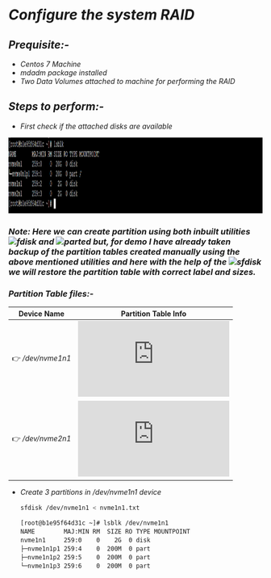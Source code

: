 # _Configure the system RAID_

## _Prequisite:-_
 *  _Centos 7 Machine_
 * _mdadm package installed_
 * _Two Data Volumes attached  to machine for performing the RAID_
 
## _Steps to perform:-_
 * _First check if the attached disks are available_
<p align="centre">
  <img width="950" height="150" src="https://github.com/samblake30/Linux/blob/main/src/img1.png">  
</p>

### ***Note:*** _Here we can create partition using both inbuilt utilities ![fdisk](https://img.shields.io/badge/Utility-fdisk-yellow?style=plastic&logo=appveyor) and ![parted](https://img.shields.io/badge/Utility-Parted-orange?style=plastic&logo=appveyor) but, for demo I have already taken backup of the partition tables created manually using the above mentioned utilities and here with the help of the ![sfdisk](https://img.shields.io/badge/Utility-sfdisk-brightgreen?style=plastic&logo=appveyor) we will restore the partition table with correct label and sizes._

### _Partition Table files:-_

Device Name      |  Partition Table Info
-----------      | --------------------
:point_right: _/dev/nvme1n1_  | ***![nvme1n1.txt](https://github.com/samblake30/Linux/blob/main/src/Partition%20files/nvme1n1.txt)***
:point_right: _/dev/nvme2n1_  | ***![nvme2n1.txt](https://github.com/samblake30/Linux/blob/main/src/Partition%20files/nvme2n1.txt)***


 * _Create 3 partitions in /dev/nvme1n1 device_
   ```bash
   sfdisk /dev/nvme1n1 < nvme1n1.txt
   ```
   
   ```bash
   [root@b1e95f64d31c ~]# lsblk /dev/nvme1n1
   NAME        MAJ:MIN RM  SIZE RO TYPE MOUNTPOINT
   nvme1n1     259:0    0    2G  0 disk
   ├─nvme1n1p1 259:4    0  200M  0 part
   ├─nvme1n1p2 259:5    0  200M  0 part
   └─nvme1n1p3 259:6    0  200M  0 part
   ```
